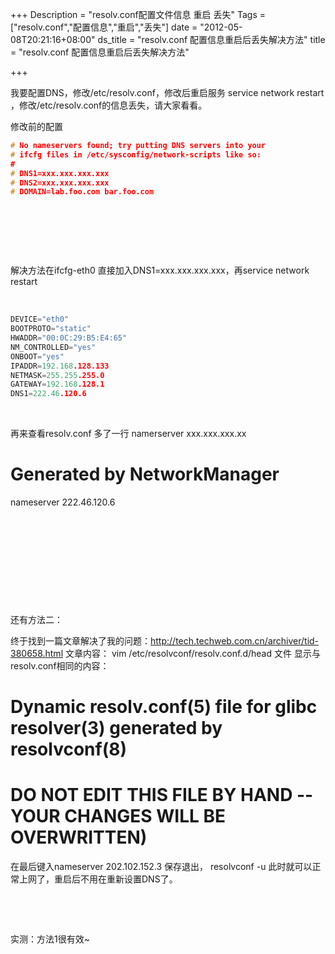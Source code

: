 +++
Description = "resolv.conf配置文件信息 重启 丢失"
Tags = ["resolv.conf","配置信息","重启","丢失"]
date = "2012-05-08T20:21:16+08:00"
ds_title = "resolv.conf 配置信息重启后丢失解决方法"
title = "resolv.conf 配置信息重启后丢失解决方法"

+++
&nbsp;

我要配置DNS，修改/etc/resolv.conf，修改后重启服务 service network restart ，修改/etc/resolv.conf的信息丢失，请大家看看。

修改前的配置
```C
# No nameservers found; try putting DNS servers into your
# ifcfg files in /etc/sysconfig/network-scripts like so:
#
# DNS1=xxx.xxx.xxx.xxx
# DNS2=xxx.xxx.xxx.xxx
# DOMAIN=lab.foo.com bar.foo.com
```
&nbsp;

<wbr></wbr>

&nbsp;

解决方法在ifcfg-eth0 直接加入DNS1=xxx.xxx.xxx.xxx，再service network restart

&nbsp;
```C
DEVICE="eth0"
BOOTPROTO="static"
HWADDR="00:0C:29:B5:E4:65"
NM_CONTROLLED="yes"
ONBOOT="yes"
IPADDR=192.168.128.133
NETMASK=255.255.255.0
GATEWAY=192.168.128.1
DNS1=222.46.120.6
```
&nbsp;

再来查看resolv.conf 多了一行 namerserver xxx.xxx.xxx.xx
# Generated by NetworkManager
nameserver 222.46.120.6

&nbsp;

<wbr></wbr>

&nbsp;

<wbr></wbr>

&nbsp;

还有方法二：<wbr></wbr>

终于找到一篇文章解决了我的问题：http://tech.techweb.com.cn/archiver/tid-380658.html
文章内容：
vim /etc/resolvconf/resolv.conf.d/head 文件
显示与resolv.conf相同的内容：
# Dynamic resolv.conf(5) file for glibc resolver(3) generated by resolvconf(8)
# DO NOT EDIT THIS FILE BY HAND -- YOUR CHANGES WILL BE OVERWRITTEN)
在最后键入nameserver 202.102.152.3
保存退出，
resolvconf -u
此时就可以正常上网了，重启后不用在重新设置DNS了。

&nbsp;

&nbsp;

实测：方法1很有效~
